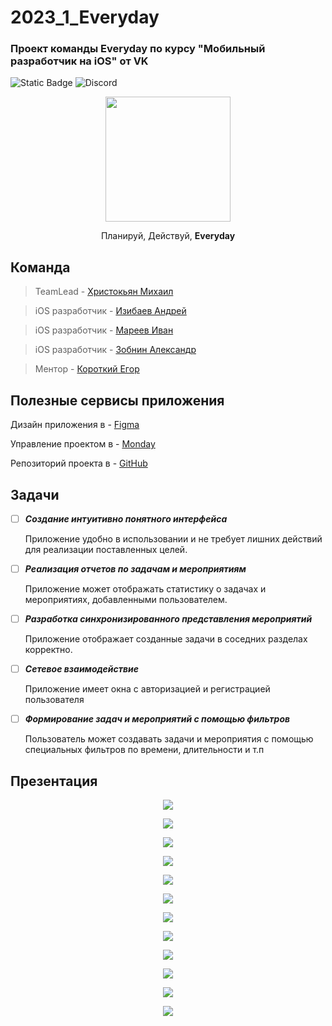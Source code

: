 # 2023_1_Everyday
### Проект команды Everyday по курсу "Мобильный разработчик на iOS" от VK

![Static Badge](https://img.shields.io/badge/Swift-5.0-orange) ![Discord](https://img.shields.io/discord/1158889179791503390)

<p align="center">
  <img src="preview\logo.png" width="200" />
</p>

<p align="center">
  Планируй, Действуй, <strong> Everyday  </strong> 
</p>
<h2> Команда </h2>

>TeamLead - [Христокьян Михаил](https://github.com/MX126)

>iOS разработчик - [Изибаев Андрей](https://github.com/Izyakowich)

> iOS разработчик - [Мареев Иван](https://github.com/whtelie)

>iOS разработчик - [Зобнин Александр](https://github.com/FiX1iN1iT)

> Ментор - [Короткий Егор](https://github.com/atsed)

<h2> Полезные сервисы приложения </h2>

Дизайн приложения в - [Figma](https://www.figma.com/file/tWDxU84D2KLEp8r4Eih4Tt/Untitled?type=design&node-id=0%3A1&mode=design&t=QXREdE78aLiAh8nm-1)

Управление проектом в - [Monday]()

Репозиторий проекта в - [GitHub](https://github.com/iOS-vk-education/2022_1-2s_iGPSos)

<h2> Задачи </h2>

+ [ ]  ***Создание интуитивно понятного интерфейса***
  
   Приложение удобно в использовании и не требует лишних действий для реализации поставленных целей.

+ [ ] ***Реализация отчетов по задачам и мероприятиям*** 
  
  Приложение может отображать статистику о задачах и мероприятиях, добавленными пользователем.

+ [ ] ***Разработка синхронизированного представления мероприятий***
  
  Приложение отображает созданные задачи в соседних разделах корректно.

+ [ ] ***Сетевое взаимодействие*** 
  
  Приложение имеет окна с авторизацией и регистрацией пользователя

+ [ ] ***Формирование задач и мероприятий с помощью фильтров***
  
  Пользователь может создавать задачи и мероприятия с помощью специальных фильтров по времени, длительности и т.п

 <h2> Презентация </h2>

 <p align="center">
  <img src="preview\preza (1).png" />
</p>
<p align="center">
  <img src="preview\preza (2).png" />
</p>
<p align="center">
  <img src="preview\preza (3).png" />
</p>
<p align="center">
  <img src="preview\preza (4).png" />
</p>
<p align="center">
  <img src="preview\preza (5).png" />
</p>
<p align="center">
  <img src="preview\preza (6).png" />
</p>
<p align="center">
  <img src="preview\preza (7).png" />
</p>
<p align="center">
  <img src="preview\preza (8).png" />
</p>
<p align="center">
  <img src="preview\preza (9).png" />
</p>
<p align="center">
  <img src="preview\preza (10).png" />
</p>
<p align="center">
  <img src="preview\preza (11).png" />
</p>
<p align="center">
  <img src="preview\preza (12).png" />
</p>